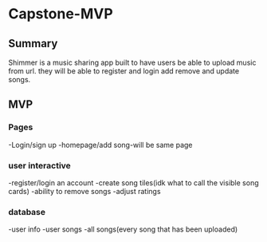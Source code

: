 # Capstone-MVP


## Summary
Shimmer is a music sharing app built to have users be able to upload music from url. they will be able to register and login add remove and update songs.

## MVP
### Pages
-Login/sign up
-homepage/add song-will be same page
### user interactive
-register/login an account
-create song tiles(idk what to call the visible song cards)
-ability to remove songs
-adjust ratings
### database
-user info
-user songs
-all songs(every song that has been uploaded)

